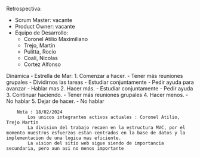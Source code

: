 Retrospectiva:
- Scrum Master: vacante
- Product Owner: vacante
- Equipo de Desarrollo:
    - Coronel Atilio Maximiliano
    - Trejo, Martín
	- Pulitta, Rocío
	- Coali, Nicolas
	- Cortez Alfonso 

Dinámica - Estrella de Mar:
    1. Comenzar a hacer.
        - Tener más reuniones grupales
        - Dividirnos las tareas
        - Estudiar conjuntamente
        - Pedir ayuda para avanzar
        - Hablar mas
    2. Hacer más.
        - Estudiar conjuntamente
        - Pedir ayuda
    3. Continuar haciendo.
        - Tener más reuniones grupales
    4. Hacer menos.
        - No hablar
    5. Dejar de hacer.
        - No hablar

        Nota : 18/02/2024
            Los unicos integrantes activos actuales : Coronel Atilio, Trejo Martin
            La division del trabajo recaen en la estructura MVC, por el momento nuestros esfuerzos estan centrados en la base de datos y la implementacion de una logica mas eficiente.
            La vision del sitio web sigue siendo de importancia secundaria, pero aun asi no menos importante